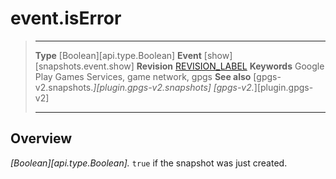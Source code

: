 # event.isError

> --------------------- ------------------------------------------------------------------------------------------
> __Type__              [Boolean][api.type.Boolean]
> __Event__             [show][snapshots.event.show]
> __Revision__          [REVISION_LABEL](REVISION_URL)
> __Keywords__          Google Play Games Services, game network, gpgs
> __See also__          [gpgs-v2.snapshots.*][plugin.gpgs-v2.snapshots]
>                       [gpgs-v2.*][plugin.gpgs-v2]
> --------------------- ------------------------------------------------------------------------------------------

## Overview

_[Boolean][api.type.Boolean]._ `true` if the snapshot was just created.